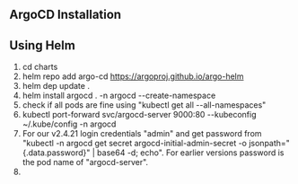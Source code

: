 ## ArgoCD Installation

## Using Helm
1) cd charts
1) helm repo add argo-cd https://argoproj.github.io/argo-helm
2) helm dep update .
3) helm install argocd .  -n argocd  --create-namespace
4) check if all pods are fine using "kubectl get all --all-namespaces"
5) kubectl port-forward svc/argocd-server 9000:80 --kubeconfig ~/.kube/config -n argocd
6) For our v2.4.21 login credentials "admin" and get password from "kubectl -n argocd get secret argocd-initial-admin-secret -o jsonpath="{.data.password}" | base64 -d; echo". For earlier versions 
password is the pod name of "argocd-server".
7) 